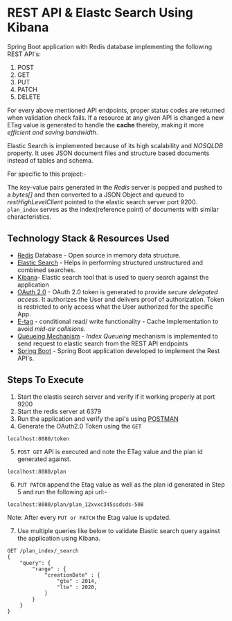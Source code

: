# REST API & Elastc Search Using Kibana

Spring Boot application with Redis database implementing the following REST API's:

1. POST
2. GET
3. PUT
4. PATCH
5. DELETE

For every above mentioned API endpoints, proper status codes are returned when validation check fails.
If a resource at any given API is changed a new ETag value is generated to handle the **cache** thereby, making it more *efficient and saving bandwidth*.

Elastic Search is implemented because of its high scalability and *NOSQLDB* property. It uses JSON document files and structure based documents instead of tables and schema.

For specific to this project:-

The key-value pairs generated in the *Redis* server is popped and pushed to a *bytes[]* and then converted to a JSON Object and queued to *restHighLevelClient* pointed to the elastic search server port 9200.
```plan_index``` serves as the index(reference point) of documents with similar characteristics.

## Technology Stack & Resources Used

* [Redis](https://redis.io/) Database - Open source in memory data structure.
* [Elastic Search](https://www.elastic.co/elasticsearch/) - Helps in performing structured unstructured and combined searches.
* [Kibana](https://www.elastic.co/downloads/kibana)- Elastic search tool that is used to query search against the application
* [OAuth 2.0](https://developer.okta.com/blog/2017/06/21/what-the-heck-is-oauth) - OAuth 2.0 token is generated to provide *secure delegated access*. It authorizes the User and delivers proof of authorization. Token is restricted to only access what the User authorized for the specific App.
* [E-tag](https://developer.mozilla.org/en-US/docs/Web/HTTP/Headers/ETag) - conditional read/ write functionality - Cache Implementation to avoid *mid-air collisions*.
* [Queueing Mechanism](https://www.elastic.co/guide/en/logstash/current/persistent-queues.html) -  *Index Queueing* mechanism is implemented to send request to elastic search from the REST API endpoints
* [Spring Boot](https://www.tutorialspoint.com/spring_boot/spring_boot_introduction.htm) - Spring Boot application developed to implement the Rest API's.

## Steps To Execute

1. Start the elastis search server and verify if it working properly at port 9200
2. Start the redis server at 6379
3. Run the application and verify the api's using [POSTMAN](https://www.postman.com/downloads/) 
4. Generate the OAuth2.0 Token using the ```GET```
```
localhost:8080/token
```
5. ```POST GET``` API is executed and note the ETag value and the plan id generated against.
```
localhost:8080/plan
```
6. ```PUT PATCH``` append the Etag value as well as the plan id generated in Step 5 and run the following api url:-
```
localhost:8080/plan/plan_12xvxc345ssdsds-508
```
Note: After every ``` PUT or PATCH ``` the Etag value is updated.

7. Use multiple queries like below to validate Elastic search query against the application using Kibana.

```
GET /plan_index/_search
{
    "query": {
        "range" : {
            "creationDate" : {
                "gte" : 2014,
                "lte" : 2020,
            }
        }
    }
}
```

